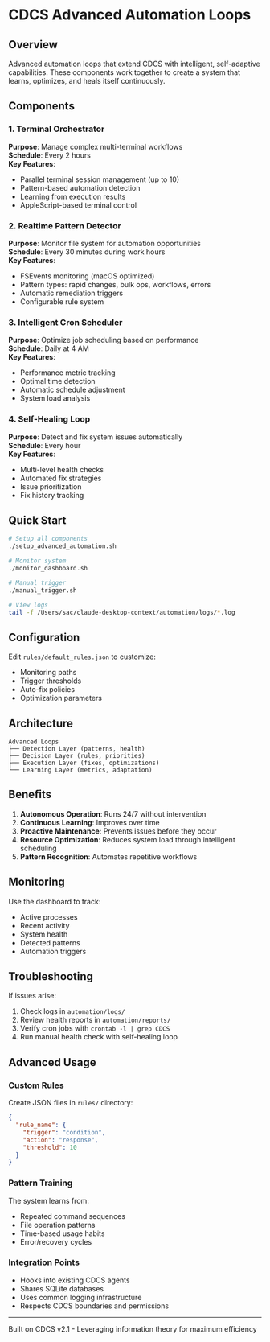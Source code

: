 # CDCS Advanced Automation Loops

## Overview

Advanced automation loops that extend CDCS with intelligent, self-adaptive capabilities. These components work together to create a system that learns, optimizes, and heals itself continuously.

## Components

### 1. Terminal Orchestrator
**Purpose**: Manage complex multi-terminal workflows  
**Schedule**: Every 2 hours  
**Key Features**:
- Parallel terminal session management (up to 10)
- Pattern-based automation detection
- Learning from execution results
- AppleScript-based terminal control

### 2. Realtime Pattern Detector  
**Purpose**: Monitor file system for automation opportunities  
**Schedule**: Every 30 minutes during work hours  
**Key Features**:
- FSEvents monitoring (macOS optimized)
- Pattern types: rapid changes, bulk ops, workflows, errors
- Automatic remediation triggers
- Configurable rule system

### 3. Intelligent Cron Scheduler
**Purpose**: Optimize job scheduling based on performance  
**Schedule**: Daily at 4 AM  
**Key Features**:
- Performance metric tracking
- Optimal time detection
- Automatic schedule adjustment
- System load analysis

### 4. Self-Healing Loop
**Purpose**: Detect and fix system issues automatically  
**Schedule**: Every hour  
**Key Features**:
- Multi-level health checks
- Automated fix strategies
- Issue prioritization
- Fix history tracking

## Quick Start

```bash
# Setup all components
./setup_advanced_automation.sh

# Monitor system
./monitor_dashboard.sh

# Manual trigger
./manual_trigger.sh

# View logs
tail -f /Users/sac/claude-desktop-context/automation/logs/*.log
```

## Configuration

Edit `rules/default_rules.json` to customize:
- Monitoring paths
- Trigger thresholds  
- Auto-fix policies
- Optimization parameters

## Architecture

```
Advanced Loops
├── Detection Layer (patterns, health)
├── Decision Layer (rules, priorities)
├── Execution Layer (fixes, optimizations)
└── Learning Layer (metrics, adaptation)
```

## Benefits

1. **Autonomous Operation**: Runs 24/7 without intervention
2. **Continuous Learning**: Improves over time
3. **Proactive Maintenance**: Prevents issues before they occur
4. **Resource Optimization**: Reduces system load through intelligent scheduling
5. **Pattern Recognition**: Automates repetitive workflows

## Monitoring

Use the dashboard to track:
- Active processes
- Recent activity
- System health
- Detected patterns
- Automation triggers

## Troubleshooting

If issues arise:
1. Check logs in `automation/logs/`
2. Review health reports in `automation/reports/`
3. Verify cron jobs with `crontab -l | grep CDCS`
4. Run manual health check with self-healing loop

## Advanced Usage

### Custom Rules
Create JSON files in `rules/` directory:
```json
{
  "rule_name": {
    "trigger": "condition",
    "action": "response",
    "threshold": 10
  }
}
```

### Pattern Training
The system learns from:
- Repeated command sequences
- File operation patterns
- Time-based usage habits
- Error/recovery cycles

### Integration Points
- Hooks into existing CDCS agents
- Shares SQLite databases
- Uses common logging infrastructure
- Respects CDCS boundaries and permissions

---

Built on CDCS v2.1 - Leveraging information theory for maximum efficiency
